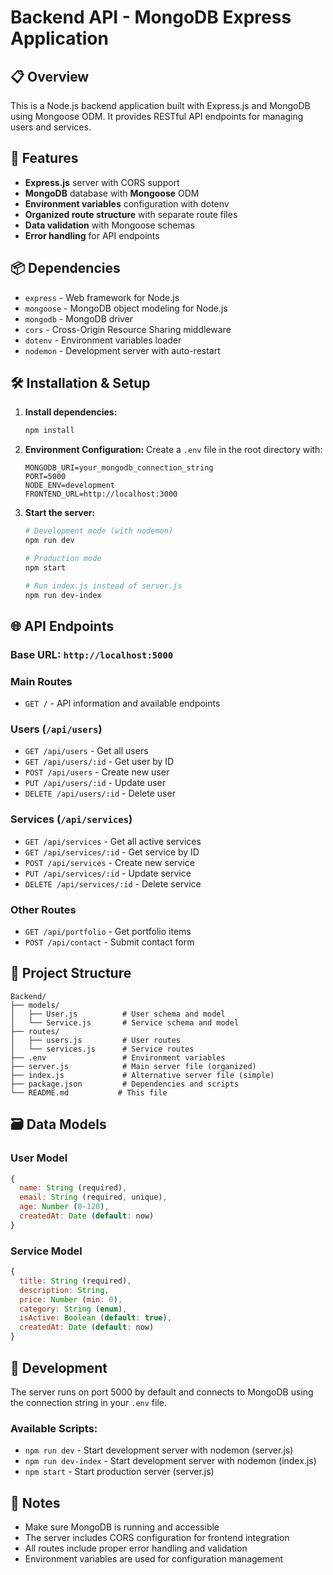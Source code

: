 # Backend API - MongoDB Express Application

## 📋 Overview
This is a Node.js backend application built with Express.js and MongoDB using Mongoose ODM. It provides RESTful API endpoints for managing users and services.

## 🚀 Features
- **Express.js** server with CORS support
- **MongoDB** database with **Mongoose** ODM
- **Environment variables** configuration with dotenv
- **Organized route structure** with separate route files
- **Data validation** with Mongoose schemas
- **Error handling** for API endpoints

## 📦 Dependencies
- `express` - Web framework for Node.js
- `mongoose` - MongoDB object modeling for Node.js
- `mongodb` - MongoDB driver
- `cors` - Cross-Origin Resource Sharing middleware
- `dotenv` - Environment variables loader
- `nodemon` - Development server with auto-restart

## 🛠️ Installation & Setup

1. **Install dependencies:**
   ```bash
   npm install
   ```

2. **Environment Configuration:**
   Create a `.env` file in the root directory with:
   ```env
   MONGODB_URI=your_mongodb_connection_string
   PORT=5000
   NODE_ENV=development
   FRONTEND_URL=http://localhost:3000
   ```

3. **Start the server:**
   ```bash
   # Development mode (with nodemon)
   npm run dev
   
   # Production mode
   npm start
   
   # Run index.js instead of server.js
   npm run dev-index
   ```

## 🌐 API Endpoints

### Base URL: `http://localhost:5000`

### Main Routes
- `GET /` - API information and available endpoints

### Users (`/api/users`)
- `GET /api/users` - Get all users
- `GET /api/users/:id` - Get user by ID
- `POST /api/users` - Create new user
- `PUT /api/users/:id` - Update user
- `DELETE /api/users/:id` - Delete user

### Services (`/api/services`)
- `GET /api/services` - Get all active services
- `GET /api/services/:id` - Get service by ID
- `POST /api/services` - Create new service
- `PUT /api/services/:id` - Update service
- `DELETE /api/services/:id` - Delete service

### Other Routes
- `GET /api/portfolio` - Get portfolio items
- `POST /api/contact` - Submit contact form

## 📁 Project Structure
```
Backend/
├── models/
│   ├── User.js          # User schema and model
│   └── Service.js       # Service schema and model
├── routes/
│   ├── users.js         # User routes
│   └── services.js      # Service routes
├── .env                 # Environment variables
├── server.js            # Main server file (organized)
├── index.js             # Alternative server file (simple)
├── package.json         # Dependencies and scripts
└── README.md           # This file
```

## 🗃️ Data Models

### User Model
```javascript
{
  name: String (required),
  email: String (required, unique),
  age: Number (0-120),
  createdAt: Date (default: now)
}
```

### Service Model
```javascript
{
  title: String (required),
  description: String,
  price: Number (min: 0),
  category: String (enum),
  isActive: Boolean (default: true),
  createdAt: Date (default: now)
}
```

## 🔧 Development

The server runs on port 5000 by default and connects to MongoDB using the connection string in your `.env` file.

### Available Scripts:
- `npm run dev` - Start development server with nodemon (server.js)
- `npm run dev-index` - Start development server with nodemon (index.js)
- `npm start` - Start production server (server.js)

## 📝 Notes
- Make sure MongoDB is running and accessible
- The server includes CORS configuration for frontend integration
- All routes include proper error handling and validation
- Environment variables are used for configuration management

